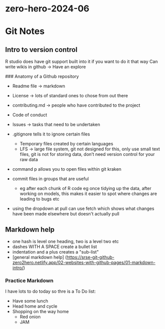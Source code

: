 # zero-hero-2024-06

# Git Notes

## Intro to version control
R studio does have git support built into it if you want to do it that way
Can write wikis in github -> Have an explore

### Anatomy of a Github repository
- Readme file →  markdown
- License -> lots of standard ones to chose from out there
- contributing.md → people who have contributed to the project
- Code of conduct
- Issues -> tasks that need to be undertaken 

- .gitignore tells it to ignore certain files
    + Temporary files created by certain languages
    + LFS → large file system, git not designed for this, only use small text files, git is not for storing data, don’t need version control for your raw data

- command p allows you to open files within git kraken
- commit files in groups that are useful
    + eg after each chunk of R code eg once tidying up the data, after working on models, this makes it easier to spot where changes are leading to bugs etc
- using the dropdown at pull can use fetch which shows what changes have been made elsewhere but doesn't actually pull


## Markdown help
- one hash is level one heading, two is a level two etc
- dashes WITH A SPACE create a bullet list
- indentation and a plus creates a "sub-list"
- [general markdown help] (https://srse-git-github-zero2hero.netlify.app/02-websites-with-github-pages/01-markdown-intro/)

### Practice Markdown
I have lots to do today so thre is a To Do list:
- Have some lunch
- Head home and cycle
- Shopping on the way home
    + Red onion
    + JAM
    
